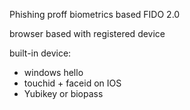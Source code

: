 Phishing proff
biometrics based
FIDO 2.0

browser based with registered device

built-in device:
- windows hello
- touchid + faceid on IOS
- Yubikey or biopass